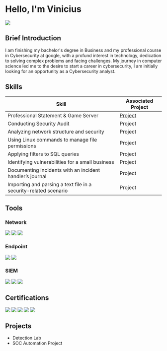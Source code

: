 # Hello, I'm Vinicius
<a href="https://linkedin.com/in/viniciusalprado"><img src="https://img.shields.io/badge/-LinkedIn-0072b1?&style=for-the-badge&logo=linkedin&logoColor=white" /></a>

## Brief Introduction

I am finishing my bachelor's degree in Business and my professional course in Cybersecurity at google, with a profund interest in technology, dedication to solving complex problems and facing challenges. My journey in computer science led me to the desire to start a career in cybersecurity, I am initially looking for an opportunity as a Cybersecurity analyst.

## Skills

| Skill                                         | Associated Project         |
|-----------------------------------------------|----------------------------|
| Professional Statement & Game Server | <a href="https://github.com/vinodarp/professionalstatement/tree/main">Project</a>|
| Conducting Security Audit | Project |
| Analyzing network structure and security | Project|
| Using Linux commands to manage file permissions | Project|
| Applying filters to SQL queries | Project|
| Identifying vulnerabilities for a small business | Project|
| Documenting incidents with an incident handler’s journal | Project|
| Importing and parsing a text file in a security-related scenario | Project|

## Tools
### Network
<div>
    <img src="https://img.shields.io/badge/-Wireshark-1679A7?&style=for-the-badge&logo=Wireshark&logoColor=white" />
    <img src="https://img.shields.io/badge/-Suricata-EF3B2D?&style=for-the-badge&logo=Suricata&logoColor=white" />
    <img src="https://img.shields.io/badge/-Zeek-777BB4?&style=for-the-badge&logo=Zeek&logoColor=white" />
</div>

### Endpoint
<div>
    <img src="https://img.shields.io/badge/-Microsoft_Defender_for_Endpoint-00A4EF?&style=for-the-badge&logo=Microsoft&logoColor=white" />
    <img src="https://img.shields.io/badge/-Velociraptor-4B275F?&style=for-the-badge&logo=Velociraptor&logoColor=white" />
</div>

### SIEM
<div>
    <img src="https://img.shields.io/badge/-Microsoft_Sentinel-0078D4?&style=for-the-badge&logo=Microsoft&logoColor=white" />
    <img src="https://img.shields.io/badge/-Splunk-000000?&style=for-the-badge&logo=Splunk&logoColor=white" />
    <img src="https://img.shields.io/badge/-Elastic-005571?&style=for-the-badge&logo=Elastic&logoColor=white" />
</div>

## Certifications

<div>
<img src="https://img.shields.io/badge/-Security%2B-FF0000?&style=for-the-badge&logo=CompTIA&logoColor=white" />
<img src="https://img.shields.io/badge/-Network%2B-007ACC?&style=for-the-badge&logo=CompTIA&logoColor=white" />
<img src="https://img.shields.io/badge/-A%2B-4D4D4D?&style=for-the-badge&logo=CompTIA&logoColor=white" />
<img src="https://img.shields.io/badge/-CDSA-006400?&style=for-the-badge&logoColor=white" />
<img src="https://img.shields.io/badge/-CCD-000080?&style=for-the-badge&logoColor=white" />
</div>

## Projects
- Detection Lab
- SOC Automation Project
